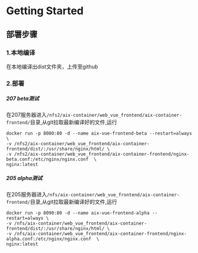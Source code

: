 # Getting Started

## 部署步骤
### 1.本地编译
在本地编译出dist文件夹，上传至github

### 2.部署
##### 207 beta测试
在207服务器进入`/nfs2/aix-container/web_vue_frontend/aix-container-frontend/`目录,从git拉取最新编译好的文件,运行
```shell script
docker run -p 8080:80 -d --name aix-vue-frontend-beta --restart=always \
-v /nfs2/aix-container/web_vue_frontend/aix-container-frontend/dist/:/usr/share/nginx/html/ \
-v /nfs2/aix-container/web_vue_frontend/aix-container-frontend/nginx-beta.conf:/etc/nginx/nginx.conf  \
nginx:latest
```

##### 205 alpha测试
在205服务器进入`/nfs/aix-container/web_vue_frontend/aix-container-frontend/`目录,从git拉取最新编译好的文件,运行
```shell script
docker run -p 8090:80 -d --name aix-vue-frontend-alpha --restart=always \
-v /nfs/aix-container/web_vue_frontend/aix-container-frontend/dist/:/usr/share/nginx/html/ \
-v /nfs/aix-container/web_vue_frontend/aix-container-frontend/nginx-alpha.conf:/etc/nginx/nginx.conf  \
nginx:latest
```
